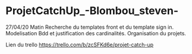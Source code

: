 # ProjetCatchUp_-Blombou_steven-

27/04/20 Matin
Recherche du templates front et du template sign in.
Modelisation Bdd et justification des cardinalités.
Organisation du projets.

Lien du trello https://trello.com/b/zcSFKd6e/projet-catch-up
